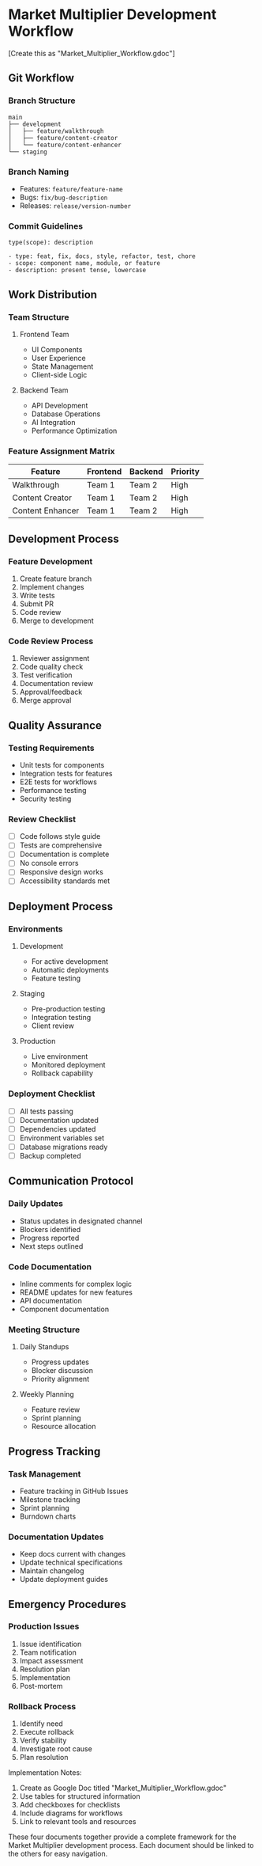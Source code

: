 # Market Multiplier Development Workflow
[Create this as "Market_Multiplier_Workflow.gdoc"]

## Git Workflow

### Branch Structure
```
main
├── development
│   ├── feature/walkthrough
│   ├── feature/content-creator
│   └── feature/content-enhancer
└── staging
```

### Branch Naming
- Features: `feature/feature-name`
- Bugs: `fix/bug-description`
- Releases: `release/version-number`

### Commit Guidelines
```
type(scope): description

- type: feat, fix, docs, style, refactor, test, chore
- scope: component name, module, or feature
- description: present tense, lowercase
```

## Work Distribution

### Team Structure
1. Frontend Team
   - UI Components
   - User Experience
   - State Management
   - Client-side Logic

2. Backend Team
   - API Development
   - Database Operations
   - AI Integration
   - Performance Optimization

### Feature Assignment Matrix
| Feature | Frontend | Backend | Priority |
|---------|----------|---------|----------|
| Walkthrough | Team 1 | Team 2 | High |
| Content Creator | Team 1 | Team 2 | High |
| Content Enhancer | Team 1 | Team 2 | High |

## Development Process

### Feature Development
1. Create feature branch
2. Implement changes
3. Write tests
4. Submit PR
5. Code review
6. Merge to development

### Code Review Process
1. Reviewer assignment
2. Code quality check
3. Test verification
4. Documentation review
5. Approval/feedback
6. Merge approval

## Quality Assurance

### Testing Requirements
- Unit tests for components
- Integration tests for features
- E2E tests for workflows
- Performance testing
- Security testing

### Review Checklist
- [ ] Code follows style guide
- [ ] Tests are comprehensive
- [ ] Documentation is complete
- [ ] No console errors
- [ ] Responsive design works
- [ ] Accessibility standards met

## Deployment Process

### Environments
1. Development
   - For active development
   - Automatic deployments
   - Feature testing

2. Staging
   - Pre-production testing
   - Integration testing
   - Client review

3. Production
   - Live environment
   - Monitored deployment
   - Rollback capability

### Deployment Checklist
- [ ] All tests passing
- [ ] Documentation updated
- [ ] Dependencies updated
- [ ] Environment variables set
- [ ] Database migrations ready
- [ ] Backup completed

## Communication Protocol

### Daily Updates
- Status updates in designated channel
- Blockers identified
- Progress reported
- Next steps outlined

### Code Documentation
- Inline comments for complex logic
- README updates for new features
- API documentation
- Component documentation

### Meeting Structure
1. Daily Standups
   - Progress updates
   - Blocker discussion
   - Priority alignment

2. Weekly Planning
   - Feature review
   - Sprint planning
   - Resource allocation

## Progress Tracking

### Task Management
- Feature tracking in GitHub Issues
- Milestone tracking
- Sprint planning
- Burndown charts

### Documentation Updates
- Keep docs current with changes
- Update technical specifications
- Maintain changelog
- Update deployment guides

## Emergency Procedures

### Production Issues
1. Issue identification
2. Team notification
3. Impact assessment
4. Resolution plan
5. Implementation
6. Post-mortem

### Rollback Process
1. Identify need
2. Execute rollback
3. Verify stability
4. Investigate root cause
5. Plan resolution

Implementation Notes:
1. Create as Google Doc titled "Market_Multiplier_Workflow.gdoc"
2. Use tables for structured information
3. Add checkboxes for checklists
4. Include diagrams for workflows
5. Link to relevant tools and resources

These four documents together provide a complete framework for the Market Multiplier development process. Each document should be linked to the others for easy navigation.